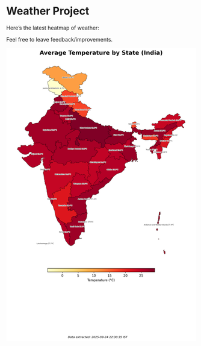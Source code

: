 # Weather Project

Here’s the latest heatmap of weather:

Feel free to leave feedback/improvements.

![India Heatmap](docs/assets/india_heatmap.png?v=D423B5)
